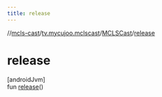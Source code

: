 ```yaml
---
title: release
---
```

//[mcls-cast](../../../index.html)/[tv.mycujoo.mclscast](../index.html)/[MCLSCast](index.html)/[release](release.html)



# release



[androidJvm]\
fun [release](release.html)()




